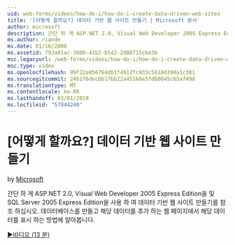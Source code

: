 ```yaml
---
uid: web-forms/videos/how-do-i/how-do-i-create-data-driven-web-sites
title: '[어떻게 할까요?] 데이터 기반 웹 사이트 만들기 | Microsoft 문서'
author: microsoft
description: 간단 하 게 ASP.NET 2.0, Visual Web Developer 2005 Express Edition을 및 SQL Server 2005 Express Edition을 사용 하 여 데이터 기반 웹 사이트 만들기를 참조 하십시오. 알아보기...
ms.author: riande
ms.date: 01/16/2006
ms.assetid: 793a01ac-3800-41b2-b542-2d88715cbe3b
msc.legacyurl: /web-forms/videos/how-do-i/how-do-i-create-data-driven-web-sites
msc.type: video
ms.openlocfilehash: 99f22a056764db1f4912fc933c5618d398a1c301
ms.sourcegitcommit: 24b1f6decbb17bb22a45166e5fdb0845c65af498
ms.translationtype: MT
ms.contentlocale: ko-KR
ms.lasthandoff: 03/01/2019
ms.locfileid: "57044240"
---
```

<a name="how-do-i-create-data-driven-web-sites"></a>[어떻게 할까요?] 데이터 기반 웹 사이트 만들기
====================
by [Microsoft](https://github.com/microsoft)

간단 하 게 ASP.NET 2.0, Visual Web Developer 2005 Express Edition을 및 SQL Server 2005 Express Edition을 사용 하 여 데이터 기반 웹 사이트 만들기를 참조 하십시오. 데이터베이스를 만들고 해당 데이터를 추가 하는 웹 페이지에서 해당 데이터를 표시 하는 방법에 알아봅니다.

[&#9654;비디오 (13 분)](https://channel9.msdn.com/Blogs/ASP-NET-Site-Videos/how-do-i-create-data-driven-web-sites)
